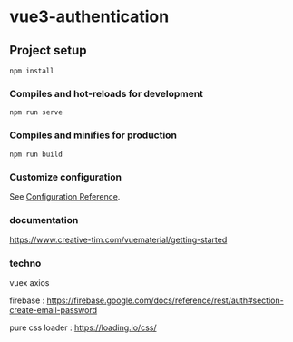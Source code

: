 # vue3-authentication

## Project setup
```
npm install
```

### Compiles and hot-reloads for development
```
npm run serve
```

### Compiles and minifies for production
```
npm run build
```

### Customize configuration
See [Configuration Reference](https://cli.vuejs.org/config/).


### documentation


https://www.creative-tim.com/vuematerial/getting-started


### techno

vuex
axios


firebase :
https://firebase.google.com/docs/reference/rest/auth#section-create-email-password

pure css loader :
https://loading.io/css/

